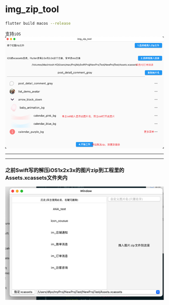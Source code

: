 # img_zip_tool
``` sh
flutter build macos --release
```
支持`iOS`
 ![](./Snipaste_2023-07-07_11-16-39.png)

---

---

### 之前Swift写的解压iOS1x2x3x的图片zip到工程里的Assets.xcassets文件夹内


![](./Snip20230523_10.png)